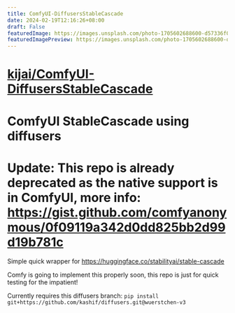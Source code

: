 ```yaml
---
title: ComfyUI-DiffusersStableCascade
date: 2024-02-19T12:16:26+08:00
draft: False
featuredImage: https://images.unsplash.com/photo-1705602688600-d57336f0e4de?ixid=M3w0NjAwMjJ8MHwxfHJhbmRvbXx8fHx8fHx8fDE3MDgzMTYxMTR8&ixlib=rb-4.0.3
featuredImagePreview: https://images.unsplash.com/photo-1705602688600-d57336f0e4de?ixid=M3w0NjAwMjJ8MHwxfHJhbmRvbXx8fHx8fHx8fDE3MDgzMTYxMTR8&ixlib=rb-4.0.3
---
```


# [kijai/ComfyUI-DiffusersStableCascade](https://github.com/kijai/ComfyUI-DiffusersStableCascade)

# ComfyUI StableCascade using diffusers

# Update: This repo is already deprecated as the native support is in ComfyUI, more info: https://gist.github.com/comfyanonymous/0f09119a342d0dd825bb2d99d19b781c

Simple quick wrapper for https://huggingface.co/stabilityai/stable-cascade

Comfy is going to implement this properly soon, this repo is just for quick testing for the impatient!

Currently requires this diffusers branch:
`pip install git+https://github.com/kashif/diffusers.git@wuerstchen-v3`
